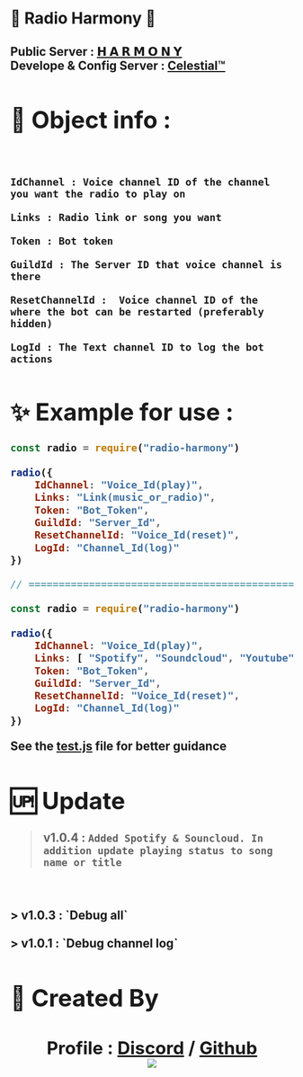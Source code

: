 # 💎 Radio Harmony 💎

<h2> Public Server : <a href="https://discord.gg/ir">𝗛 𝗔 𝗥 𝗠 𝗢 𝗡 𝗬<a/>
<br/>
Develope & Config Server : <a href="https://discord.gg/dvc">Celestial™<a/>
<h2/>

#

# 🤔 Object info : 
</br>

```
IdChannel : Voice channel ID of the channel you want the radio to play on
```
```
Links : Radio link or song you want
```
```
Token : Bot token
```
```
GuildId : The Server ID that voice channel is there
```
```
ResetChannelId :  Voice channel ID of the where the bot can be restarted (preferably hidden)
```
```
LogId : The Text channel ID to log the bot actions
```

# ✨ Example for use :

```js
const radio = require("radio-harmony")

radio({
    IdChannel: "Voice_Id(play)",
    Links: "Link(music_or_radio)",
    Token: "Bot_Token",
    GuildId: "Server_Id",
    ResetChannelId: "Voice_Id(reset)",
    LogId: "Channel_Id(log)"
})

// ===================================================== //

const radio = require("radio-harmony")

radio({
    IdChannel: "Voice_Id(play)",
    Links: [ "Spotify", "Soundcloud", "Youtube", "Mp3" ],
    Token: "Bot_Token",
    GuildId: "Server_Id",
    ResetChannelId: "Voice_Id(reset)",
    LogId: "Channel_Id(log)"
})
```

See the <a href="https://github.com/Mhmd-Akh/radio-harmony/blob/main/test.js">test.js<a/> file for better guidance


# 🆙 Update

> v1.0.4 : `Added Spotify & Souncloud. In addition update playing status to song name or title`
</br>
</br>
> v1.0.3 : `Debug all`
</br>
</br>
> v1.0.1 : `Debug channel log`



# 🪬 Created By 

<h2 align= "center" > Profile : <a href="https://discordapp.com/users/750337293927055452">Discord<a/> / <a href ="https://github.com/Mhmd-Akh/">Github<a/>
</br>
<img src="https://discord.c99.nl/widget/theme-2/750337293927055452.png"><h2/>
